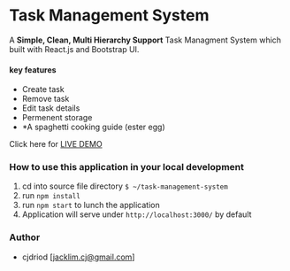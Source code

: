 # Task Management System
A __Simple, Clean, Multi Hierarchy Support__ Task Managment System which built with React.js and Bootstrap UI.

#### key features
- Create task
- Remove task
- Edit task details
- Permenent storage
- \*A spaghetti cooking guide (ester egg)

Click here for [LIVE DEMO](https://jack-task-management-system.vercel.app/) 

### How to use this application in your local development
1) cd into source file directory `$ ~/task-management-system`
2) run `npm install`
3) run `npm start` to lunch the application
4) Application will serve under `http://localhost:3000/` by default

### Author
- cjdriod [[jacklim.cj@gmail.com](mailto:jacklim.cj@gmail.com)]